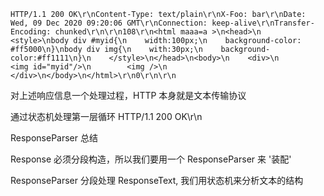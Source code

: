 

```
HTTP/1.1 200 OK\r\nContent-Type: text/plain\r\nX-Foo: bar\r\nDate: Wed, 09 Dec 2020 09:20:06 GMT\r\nConnection: keep-alive\r\nTransfer-Encoding: chunked\r\n\r\n108\r\n<html maaa=a >\n<head>\n    <style>\nbody div #myid{\n    width:100px;\n    background-color: #ff5000\n}\nbody div img{\n    with:30px;\n    background-color:#ff1111\n}\n    </style>\n</head>\n<body>\n    <div>\n        <img id="myid"/>\n        <img />\n    </div>\n</body>\n</html>\r\n0\r\n\r\n
```

对上述响应信息一个处理过程，HTTP 本身就是文本传输协议

通过状态机处理第一层循环 HTTP/1.1 200 OK\r\n

ResponseParser 总结

Response 必须分段构造，所以我们要用一个 ResponseParser 来 '装配'

ResponseParser 分段处理 ResponseText, 我们用状态机来分析文本的结构 

